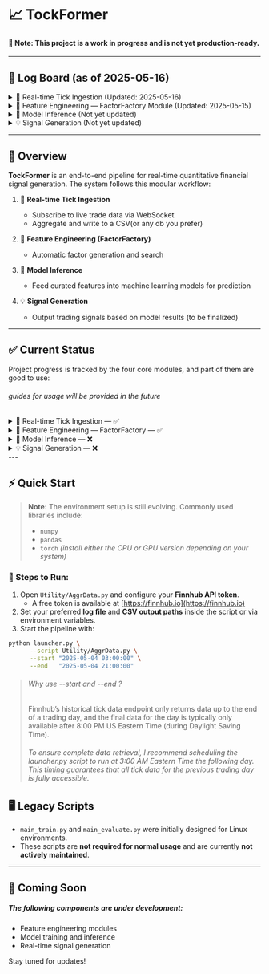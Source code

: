 # 📈 TockFormer

#### 🚧 Note: This project is a work in progress and is not yet production-ready.

---

## 📌 Log Board (as of 2025-05-16)

<details>
<summary>🔌 Real-time Tick Ingestion (Updated: 2025-05-16)</summary>

- Enhanced `on_message` throughput using **mpi4py** to parallelize and streamline tick data ingestion.
- Optimization: Improved high-frequency tick data handling by distributing message processing across MPI workers, mitigating processing lags during trading spikes.
- Built a standalone `launcher.py` script for scheduling pipeline execution over custom time intervals.
- Optimization: Recommended launch time is **3:00 AM Eastern Time** to ensure complete tick data availability from the previous trading day, due to Finnhub's historical data update policy.

</details>

<details>
<summary>🧠 Feature Engineering — FactorFactory Module (Updated: 2025-05-15)</summary>

- Implemented a **tree-based structure** for automatic feature (factor) expansion, allowing scalable generation of cross-features from primitive indicators.
- Integrated **A\*** search algorithm to intelligently explore the feature space based on heuristics (e.g., IC distance to target).
- Optimization: Each path in the factor tree is guided by a combined scoring metric using **|Spearman IC| + |Pearson IR|**, and heuristics help avoid exhaustive brute-force search.
- Added optional pruning logic using correlation matrix and PCA to remove redundant features.

</details>

<details>
<summary>🤖 Model Inference (Not yet updated)</summary>

- Placeholder for future logs related to model training, validation, and prediction integration.
- No updates yet. This module is currently under development.

</details>

<details>
<summary>💡 Signal Generation (Not yet updated)</summary>

- Placeholder for future logs related to trading signal generation, output formatting, and strategy logic.
- No updates yet. This module is currently under development.

</details>

---

## 🧠 Overview

**TockFormer** is an end-to-end pipeline for real-time quantitative financial signal generation. The system follows this modular workflow:

1. 🔌 **Real-time Tick Ingestion**  
   - Subscribe to live trade data via WebSocket  
   - Aggregate and write to a CSV(or any db you prefer)

2. 🧠 **Feature Engineering (FactorFactory)**  
   - Automatic factor generation and search

3. 🤖 **Model Inference**  
   - Feed curated features into machine learning models for prediction

4. 💡 **Signal Generation**  
   - Output trading signals based on model results (to be finalized)

---
## ✅ Current Status

Project progress is tracked by the four core modules, and part of them are good to use:
###### guides for usage will be provided in the future
<details>
<summary>🔌 Real-time Tick Ingestion — ✅</summary>

- WebSocket subscription and message ingestion implemented  
- Aggregation and parallel I/O via `mpi4py` operational

</details>

<details>
<summary>🧠 Feature Engineering — FactorFactory — ✅</summary>

- Tree-based generation and heuristic search functioning as intended

</details>

<details>
<summary>🤖 Model Inference — ❌</summary>

- Model loading and prediction pipeline not yet implemented

</details>

<details>
<summary>💡 Signal Generation — ❌</summary>
- Signal decoding and trade logic pending

</details>
---

## ⚡ Quick Start

> **Note:** The environment setup is still evolving. Commonly used libraries include:
> - `numpy`  
> - `pandas`  
> - `torch` *(install either the CPU or GPU version depending on your system)*

### 🔧 Steps to Run:

1. Open `Utility/AggrData.py` and configure your **Finnhub API token**.  
   - A free token is available at [https://finnhub.io](https://finnhub.io)
2. Set your preferred **log file** and **CSV output paths** inside the script or via environment variables.  
3. Start the pipeline with:

```bash
python launcher.py \
      --script Utility/AggrData.py \
      --start "2025-05-04 03:00:00" \
      --end   "2025-05-04 21:00:00"
```
> ###### Why use --start and --end ? 
> Finnhub’s historical tick data endpoint only returns data up to the end of a trading day, and the final data for the day is typically only available after 8:00 PM US Eastern Time (during Daylight Saving Time).
> 
> ###### To ensure complete data retrieval, I recommend scheduling the launcher.py script to run at 3:00 AM Eastern Time the following day. This timing guarantees that all tick data for the previous trading day is fully accessible.

## 🖥️ Legacy Scripts

- `main_train.py` and `main_evaluate.py` were initially designed for Linux environments.  
- These scripts are **not required for normal usage** and are currently **not actively maintained**.

---

## 🚀 Coming Soon

##### The following components are under development:
- Feature engineering modules  
- Model training and inference  
- Real-time signal generation  

Stay tuned for updates!